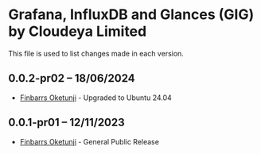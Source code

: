 Grafana, InfluxDB and Glances (GIG) by Cloudeya Limited
=======================================================

This file is used to list changes made in each version.

0.0.2-pr02 – 18/06/2024
-----
- [Finbarrs Oketunji](https://finbarrs.eu) - Upgraded to Ubuntu 24.04

0.0.1-pr01 – 12/11/2023
-----
- [Finbarrs Oketunji](https://finbarrs.eu) - General Public Release